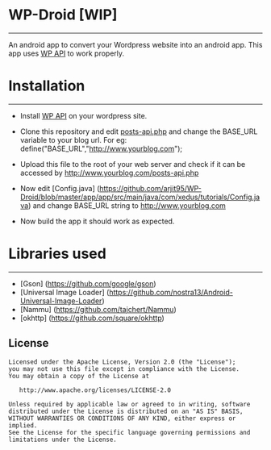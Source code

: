 # WP-Droid [WIP]
-------

An android app to convert your Wordpress website into an android app. This app uses [WP API](v2.wp-api.org/) to work properly.

# Installation
-------

* Install [WP API](v2.wp-api.org/) on your wordpress site.

* Clone this repository and edit [posts-api.php](https://github.com/arjit95/WP-Droid/blob/master/web/posts-api.php) and
  change the BASE_URL variable to your blog url.
  For eg: define("BASE_URL","http://www.yourblog.com");

* Upload this file to the root of your web server and check if it can be accessed by http://www.yourblog.com/posts-api.php 

* Now edit [Config.java] (https://github.com/arjit95/WP-Droid/blob/master/app/app/src/main/java/com/xedus/tutorials/Config.java)
  and change BASE_URL string to http://www.yourblog.com
  
* Now build the app it should work as expected.  

# Libraries used
-------

* [Gson] (https://github.com/google/gson)
* [Universal Image Loader] (https://github.com/nostra13/Android-Universal-Image-Loader)
* [Nammu] (https://github.com/tajchert/Nammu)
* [okhttp] (https://github.com/square/okhttp)


License
-------

    Licensed under the Apache License, Version 2.0 (the "License");
    you may not use this file except in compliance with the License.
    You may obtain a copy of the License at

       http://www.apache.org/licenses/LICENSE-2.0

    Unless required by applicable law or agreed to in writing, software
    distributed under the License is distributed on an "AS IS" BASIS,
    WITHOUT WARRANTIES OR CONDITIONS OF ANY KIND, either express or implied.
    See the License for the specific language governing permissions and
    limitations under the License.
